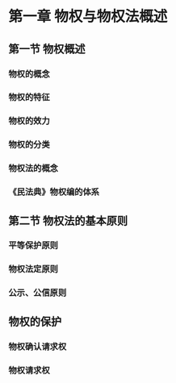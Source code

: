 # 第一章 物权与物权法概述

## 第一节 物权概述

### 物权的概念

### 物权的特征

### 物权的效力

### 物权的分类

### 物权法的概念

### 《民法典》物权编的体系

## 第二节 物权法的基本原则

### 平等保护原则

### 物权法定原则

### 公示、公信原则

## 物权的保护

### 物权确认请求权

### 物权请求权
